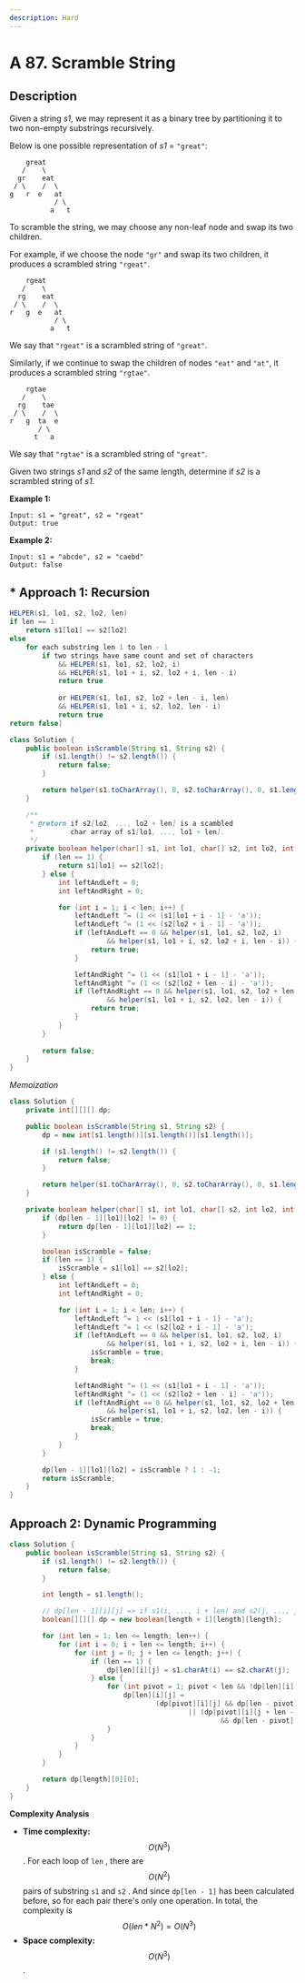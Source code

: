 ```yaml
---
description: Hard
---
```


# A 87. Scramble String

## Description

Given a string _s1_, we may represent it as a binary tree by partitioning it to two non-empty substrings recursively.

Below is one possible representation of _s1_ = `"great"`:

```text
    great
   /    \
  gr    eat
 / \    /  \
g   r  e   at
           / \
          a   t
```

To scramble the string, we may choose any non-leaf node and swap its two children.

For example, if we choose the node `"gr"` and swap its two children, it produces a scrambled string `"rgeat"`.

```text
    rgeat
   /    \
  rg    eat
 / \    /  \
r   g  e   at
           / \
          a   t
```

We say that `"rgeat"` is a scrambled string of `"great"`.

Similarly, if we continue to swap the children of nodes `"eat"` and `"at"`, it produces a scrambled string `"rgtae"`.

```text
    rgtae
   /    \
  rg    tae
 / \    /  \
r   g  ta  e
       / \
      t   a
```

We say that `"rgtae"` is a scrambled string of `"great"`.

Given two strings _s1_ and _s2_ of the same length, determine if _s2_ is a scrambled string of _s1_.

**Example 1:**

```text
Input: s1 = "great", s2 = "rgeat"
Output: true
```

**Example 2:**

```text
Input: s1 = "abcde", s2 = "caebd"
Output: false
```

## \* Approach 1: Recursion

```java
HELPER(s1, lo1, s2, lo2, len)
if len == 1
    return s1[lo1] == s2[lo2]
else
    for each substring len 1 to len - 1
        if two strings have same count and set of characters
            && HELPER(s1, lo1, s2, lo2, i)
            && HELPER(s1, lo1 + i, s2, lo2 + i, len - i)
            return true
            
            or HELPER(s1, lo1, s2, lo2 + len - i, len)
            && HELPER(s1, lo1 + i, s2, lo2, len - i)
            return true
return false]
```

```java
class Solution {
    public boolean isScramble(String s1, String s2) {
        if (s1.length() != s2.length()) {
            return false;
        }

        return helper(s1.toCharArray(), 0, s2.toCharArray(), 0, s1.length());
    }

	/** 
	 * @return if s2[lo2, ..., lo2 + len] is a scambled
	 *         char array of s1[lo1, ..., lo1 + len].
	 */
    private boolean helper(char[] s1, int lo1, char[] s2, int lo2, int len) {
        if (len == 1) {
            return s1[lo1] == s2[lo2];
        } else {
            int leftAndLeft = 0;
            int leftAndRight = 0;

            for (int i = 1; i < len; i++) {
                leftAndLeft ^= (1 << (s1[lo1 + i - 1] - 'a'));
                leftAndLeft ^= (1 << (s2[lo2 + i - 1] - 'a'));
                if (leftAndLeft == 0 && helper(s1, lo1, s2, lo2, i)
                        && helper(s1, lo1 + i, s2, lo2 + i, len - i)) {
                    return true;
                }

                leftAndRight ^= (1 << (s1[lo1 + i - 1] - 'a'));
                leftAndRight ^= (1 << (s2[lo2 + len - i] - 'a'));
                if (leftAndRight == 0 && helper(s1, lo1, s2, lo2 + len - i, i)
                        && helper(s1, lo1 + i, s2, lo2, len - i)) {
                    return true;
                }
            }
        }
		
        return false;
    }
}
```

_Memoization_

```java
class Solution {
    private int[][][] dp;

    public boolean isScramble(String s1, String s2) {
        dp = new int[s1.length()][s1.length()][s1.length()];

        if (s1.length() != s2.length()) {
            return false;
        }

        return helper(s1.toCharArray(), 0, s2.toCharArray(), 0, s1.length());
    }

    private boolean helper(char[] s1, int lo1, char[] s2, int lo2, int len) {
        if (dp[len - 1][lo1][lo2] != 0) {
            return dp[len - 1][lo1][lo2] == 1;
        }

        boolean isScramble = false;
        if (len == 1) {
            isScramble = s1[lo1] == s2[lo2];
        } else {
            int leftAndLeft = 0;
            int leftAndRight = 0;

            for (int i = 1; i < len; i++) {
                leftAndLeft ^= 1 << (s1[lo1 + i - 1] - 'a');
                leftAndLeft ^= 1 << (s2[lo2 + i - 1] - 'a');
                if (leftAndLeft == 0 && helper(s1, lo1, s2, lo2, i)
                        && helper(s1, lo1 + i, s2, lo2 + i, len - i)) {
                    isScramble = true;
                    break;
                }

                leftAndRight ^= (1 << (s1[lo1 + i - 1] - 'a'));
                leftAndRight ^= (1 << (s2[lo2 + len - i] - 'a'));
                if (leftAndRight == 0 && helper(s1, lo1, s2, lo2 + len - i, i)
                        && helper(s1, lo1 + i, s2, lo2, len - i)) {
                    isScramble = true;
                    break;
                }
            }
        }

        dp[len - 1][lo1][lo2] = isScramble ? 1 : -1;
        return isScramble;
    }
}
```

## Approach 2: Dynamic Programming

```java
class Solution {
    public boolean isScramble(String s1, String s2) {
        if (s1.length() != s2.length()) {
            return false;
        }

        int length = s1.length();

        // dp[len - 1][i][j] => if s1(i, ..., i + len) and s2(j, ..., j + len) is scramble
        boolean[][][] dp = new boolean[length + 1][length][length];

        for (int len = 1; len <= length; len++) {
            for (int i = 0; i + len <= length; i++) {
                for (int j = 0; j + len <= length; j++) {
                    if (len == 1) {
                        dp[len][i][j] = s1.charAt(i) == s2.charAt(j);
                    } else {
                        for (int pivot = 1; pivot < len && !dp[len][i][j]; pivot++) {
                            dp[len][i][j] =
                                    (dp[pivot][i][j] && dp[len - pivot][i + pivot][j + pivot])
                                            || (dp[pivot][i][j + len - pivot]
                                                    && dp[len - pivot][i + pivot][j]);
                        }
                    }
                }
            }
        }

        return dp[length][0][0];
    }
}
```

**Complexity Analysis**

* **Time complexity:** $$O(N^3)$$. For each loop of `len` , there are $$O(N^2)$$ pairs of substring `s1` and `s2` . And since `dp[len - 1]` has been calculated before, so for each pair there's only one operation. In total, the complexity is $$O(len * N^2) = O(N^3)$$ 
* **Space complexity:** $$O(N^3)$$.


